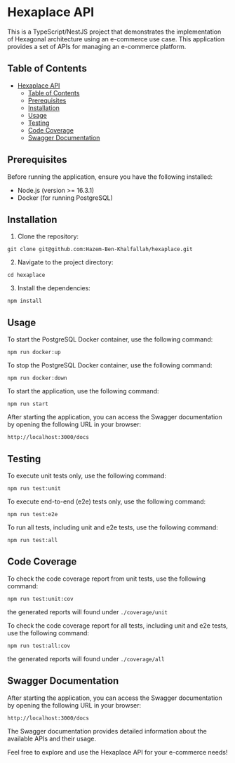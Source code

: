 # Hexaplace API

This is a TypeScript/NestJS project that demonstrates the implementation of Hexagonal architecture using an e-commerce use case. This application provides a set of APIs for managing an e-commerce platform.

## Table of Contents

- [Hexaplace API](#hexaplace-api)
  - [Table of Contents](#table-of-contents)
  - [Prerequisites](#prerequisites)
  - [Installation](#installation)
  - [Usage](#usage)
  - [Testing](#testing)
  - [Code Coverage](#code-coverage)
  - [Swagger Documentation](#swagger-documentation)

## Prerequisites

Before running the application, ensure you have the following installed:

- Node.js (version >= 16.3.1)
- Docker (for running PostgreSQL)

## Installation

1. Clone the repository:

```shell
git clone git@github.com:Hazem-Ben-Khalfallah/hexaplace.git
```

2. Navigate to the project directory:

```shell
cd hexaplace
```

3. Install the dependencies:

```shell
npm install
```

## Usage

To start the PostgreSQL Docker container, use the following command:

```shell
npm run docker:up
```

To stop the PostgreSQL Docker container, use the following command:

```shell
npm run docker:down
```

To start the application, use the following command:

```shell
npm run start
```

After starting the application, you can access the Swagger documentation by opening the following URL in your browser:

```
http://localhost:3000/docs
```

## Testing

To execute unit tests only, use the following command:

```shell
npm run test:unit
```

To execute end-to-end (e2e) tests only, use the following command:

```shell
npm run test:e2e
```

To run all tests, including unit and e2e tests, use the following command:

```shell
npm run test:all
```

## Code Coverage

To check the code coverage report from unit tests, use the following command:

```shell
npm run test:unit:cov
```
the generated reports will found under `./coverage/unit`

To check the code coverage report for all tests, including unit and e2e tests, use the following command:

```shell
npm run test:all:cov
```
the generated reports will found under `./coverage/all`

## Swagger Documentation

After starting the application, you can access the Swagger documentation by opening the following URL in your browser:

```
http://localhost:3000/docs
```

The Swagger documentation provides detailed information about the available APIs and their usage.

Feel free to explore and use the Hexaplace API for your e-commerce needs!
